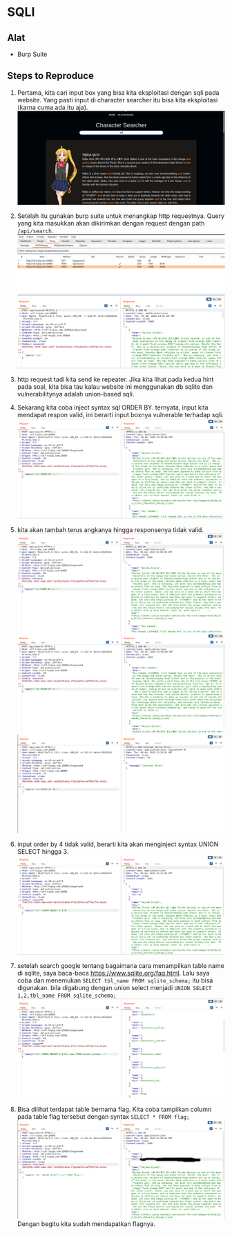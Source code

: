 # SQLI

## Alat
* Burp Suite

## Steps to Reproduce
1. Pertama, kita cari input box yang bisa kita eksploitasi dengan sqli pada website. Yang pasti input di character searcher itu bisa kita eksploitasi (karna cuma ada itu aja).
![sqli1](sqli1.png)

2. Setelah itu gunakan burp suite untuk menangkap http requestnya. Query yang kita masukkan akan dikirimkan dengan request dengan path `/api/search`.
![sqli2](sqli2.png)

3. http request tadi kita send ke repeater. 
Jika kita lihat pada kedua hint pada soal, kita bisa tau kalau website ini menggunakan db sqlite dan vulnerabilitynya adalah union-based sqli.

4. Sekarang kita coba inject syntax sql ORDER BY.
ternyata, input kita mendapat respon valid, ini berarti input boxnya vulnerable terhadap sqli.
![sqli4](sqli4.png)

5. kita akan tambah terus angkanya hingga responsenya tidak valid.
![sqli5-1](sqli5-1.png)
![sqli5-2](sqli5-2.png)
![sqli5-3](sqli5-3.png)

6. input order by 4 tidak valid, berarti kita akan menginject syntax UNION SELECT hingga 3.
![sqli6](sqli6.png)

7. setelah search google tentang bagaimana cara menampilkan table name di sqlite, saya baca-baca https://www.sqlite.org/faq.html. 
Lalu saya coba dan menemukan `SELECT tbl_name FROM sqlite_schema;` itu bisa digunakan. bila digabung dengan union select menjadi `UNION SELECT 1,2,tbl_name FROM sqlite_schema;`
![sqli7](sqli7.png)

8. Bisa dilihat terdapat table bernama flag. Kita coba tampilkan column pada table flag tersebut dengan syntax `SELECT * FROM flag;`
![sqli8](sqli8.png)
Dengan begitu kita sudah mendapatkan flagnya.

